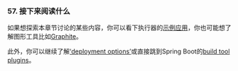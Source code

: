 ### 57. 接下来阅读什么
如果想探索本章节讨论的某些内容，你可以看下执行器的[示例应用](https://github.com/spring-projects/spring-boot/tree/v2.0.0.M7/spring-boot-samples)，你也可能想了解图形工具比如[Graphite](http://graphite.wikidot.com/)。

此外，你可以继续了解[‘deployment options’](https://docs.spring.io/spring-boot/docs/2.0.0.RELEASE/reference/htmlsingle/#deployment)或直接跳到Spring Boot的[build tool plugins](https://docs.spring.io/spring-boot/docs/2.0.0.RELEASE/reference/htmlsingle/#build-tool-plugins)。
